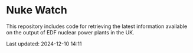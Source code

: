 # Nuke Watch

This repository includes code for retrieving the latest information available on the output of EDF nuclear power plants in the UK.

Last updated: 2024-12-10 14:11
